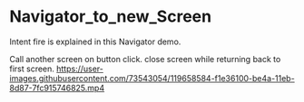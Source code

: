 # Navigator_to_new_Screen
Intent fire is explained in this Navigator demo.

Call another screen on button click.
close screen while returning back to first screen.
https://user-images.githubusercontent.com/73543054/119658584-f1e36100-be4a-11eb-8d87-7fc915746825.mp4


